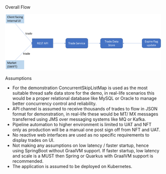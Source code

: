 Overall Flow

![img.png](img.png)

Assumptions
- For the demonstration ConcurrentSkipListMap is used as the most suitable thread safe data store for the demo, in real-life scenarios this would be a proper relational database like MySQL or Oracle to manage better concurrency control and reliability. 
- API channel is assumed to receive thousands of trades to flow in JSON format for demonstration, in real-life these would be MT/ MX messages transferred using JMS over messaging systems like MQ or Kafka.
- Pipeline automation to higher environment is limited to UAT and NFT only as production will be a manual one post sign off from NFT and UAT.
- No reactive web interfaces are used as no specific requirements to display trades on UI.
- Not making any assumptions on low latency / faster startup, hence using SpringBoot without GraalVM support. If faster startup, low latency and scale is a MUST then Spring or Quarkus with GraalVM support is recommended.
- The application is assumed to be deployed on Kubernetes.